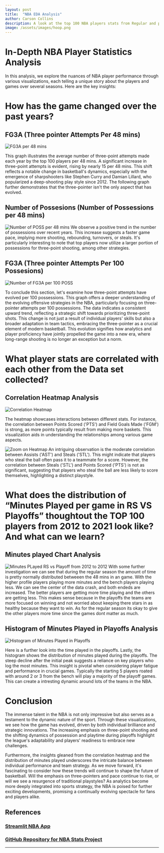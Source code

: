 ```yaml
---
layout: post
title:  "NBA EDA Analysis"
author: Carson Collins
description: A look at the top 100 NBA players stats from Regular and post season over the last 10 years
image: /assets/images/hoop.png
---
```

# In-Depth NBA Player Statistics Analysis

In this analysis, we explore the nuances of NBA player performance through various visualizations, each telling a unique story about the players and games over several seasons. Here are the key insights:

# How has the game changed over the past years?
## FG3A (Three pointer Attempts Per 48 mins)
![FG3A per 48 mins](/assets/images/FG3A_48.png)

This graph illustrates the average number of three-point attempts made each year by the top 100 players per 48 mins. A significant increase in three-point attempts is evident, rising by nearly 15 per 48 mins. This shift reflects a notable change in basketball's dynamics, especially with the emergence of sharpshooters like Stephen Curry and Damian Lillard, who popularized a deep-shooting play style since 2012. The following graph further demonstrates that the three-pointer isn't the only aspect that has evolved.


## Number of Possesions (Number of Possessions per 48 mins)
![Number of POSS per 48 mins](/assets/images/POSS_48.png)
We observe a positive trend in the number of possessions over recent years. This increase suggests a faster game pace, implying more shooting, rebounding, turnovers, or steals. It's particularly interesting to note that top players now utilize a larger portion of possessions for three-point shooting, among other strategies.


## FG3A (Three pointer Attempts Per 100 Possesions)
![Number of FG3A per 100 POSS](/assets/images/FG3A_100.png)

To conclude this section, let's examine how three-point attempts have evolved per 100 possessions. This graph offers a deeper understanding of the evolving offensive strategies in the NBA, particularly focusing on three-pointer attempts per 100 possessions. The data indicates a consistent upward trend, reflecting a strategic shift towards prioritizing three-point shots. This change is not just a result of individual players' skills but also a broader adaptation in team tactics, embracing the three-pointer as a crucial element of modern basketball. This evolution signifies how analytics and player proficiency have jointly propelled the game into a new era, where long-range shooting is no longer an exception but a norm.

# What player stats are correlated with each other from the Data set collected? 
## Correlation Heatmap Analysis

![Correlation Heatmap](/assets/images/heatmap.png)


The heatmap showcases interactions between different stats. For instance, the correlation between Points Scored ('PTS') and Field Goals Made ('FGM') is strong, as more points typically result from making more baskets. This visualization aids in understanding the relationships among various game aspects. 

![Zoom on Heatmap](/assets/images/newplot.png)
An intriguing observation is the moderate correlation between Assists ('AST') and Steals ('STL'). This might indicate that players who steal the ball often pass it to a teammate for a score. However, the correlation between Steals ('STL') and Points Scored ('PTS') is not as significant, suggesting that players who steal the ball are less likely to score themselves, highlighting a distinct playstyle.

# What does the distribution of “Minutes Played per game in RS VS Playoffs” thoughtout the TOP 100 players from 2012 to 2021 look like? And what can we learn?
## Minutes played Chart Analysis
![Minutes PLayed RS vs Playoff from 2012 to 2012](/assets/images/Playoffsvsreg.png)
With some further investigation we can see that during the regular season the amount of time is pretty normally distributed betweeen the 48 mins in an game. With the higher profile players playing more minutes and the bench players playing less. We can see the center of the data crash, and both endeds are increased. The better players are getting more time playing and the others are getting less. This makes sense because in the playoffs the teams are more focused on winning and not worried about keeping there stars in as healthy because they want to win. As for the regular season its okay to give the other players more time since the games dont matter as much. 

## Histogram of Minutes Played in Playoffs Analysis
![Histogram of Minutes Played in Playoffs](/assets/images/Minsplayedgraph.png)

Here is a further look into the time played in the playoffs. 
Lastly, the histogram  shows the distribution of minutes played during the playoffs. The steep decline after the initial peak suggests a reliance on key players who log the most minutes. This insight is pivotal when considering player fatigue and performance in crucial games. Typically the starting 5 players roated with around 2 or 3 from the bench will play a majority of the playoff games. 
This can create a intresting dynamic around lots of the teams in the NBA. 

# Conclusion
The immense talent in the NBA is not only impressive but also serves as a testament to the dynamic nature of the sport. Through these visualizations, we see how the game has evolved, driven by both individual brilliance and strategic innovations. The increasing emphasis on three-point shooting and the shifting dynamics of possession and playtime during playoffs highlight the league's adaptability and players' readiness to embrace new challenges.

Furthermore, the insights gleaned from the correlation heatmap and the distribution of minutes played underscores the intricate balance between individual performance and team strategy. As we move forward, it's fascinating to consider how these trends will continue to shape the future of basketball. Will the emphasis on three-pointers and pace continue to rise, or will we see a resurgence of traditional playstyles? As analytics become more deeply integrated into sports strategy, the NBA is poised for further exciting developments, promising a continually evolving spectacle for fans and players alike.

## References
### [Streamlit NBA App](https://nba-app-26cfxmvx5jaadc6rumhqcm.streamlit.app/)


### [GitHub Repository for NBA Stats Project](https://github.com/collinscd23/NBA-Stats-Project)
---

